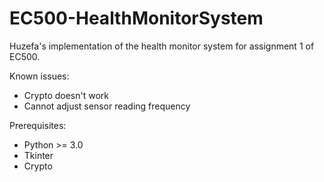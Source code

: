 # EC500-HealthMonitorSystem
Huzefa's implementation of the health monitor system for assignment 1 of EC500.

Known issues:
   - Crypto doesn't work
   - Cannot adjust sensor reading frequency

Prerequisites:
   - Python >= 3.0
   - Tkinter
   - Crypto
